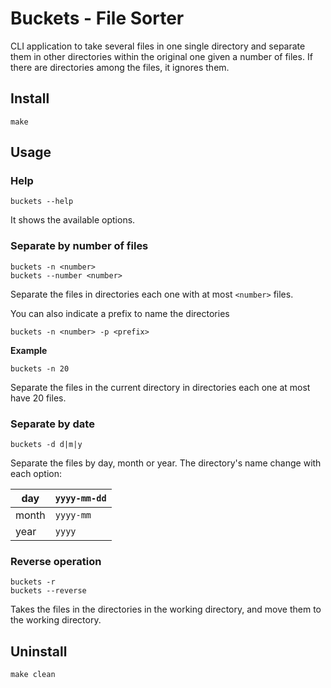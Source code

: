 # Buckets - File Sorter

CLI application to take several files in one single directory and separate them in other directories within the original 
one given a number of files. If there are directories among the files, it ignores them. 

## Install

```commandline
make
```

## Usage

### Help
```commandline
buckets --help
```
It shows the available options.

### Separate by number of files
```commandline
buckets -n <number>
buckets --number <number>
```
Separate the files in directories each one with at most `<number>` files.

You can also indicate a prefix to name the directories
```commandline
buckets -n <number> -p <prefix>
```

**Example**
```commandline
buckets -n 20
```
Separate the files in the current directory in directories each one at most have 20 files.

### Separate by date
```commandline
buckets -d d|m|y
```
Separate the files by day, month or year. The directory's name change with each option: 

| day     | `yyyy-mm-dd`   |
|---------|----------------|
| month   | `yyyy-mm`      |
| year    | `yyyy`         |

### Reverse operation
```commandline
buckets -r
buckets --reverse
```
Takes the files in the directories in the working directory, and move them to the working directory.

## Uninstall
```commandline
make clean
```